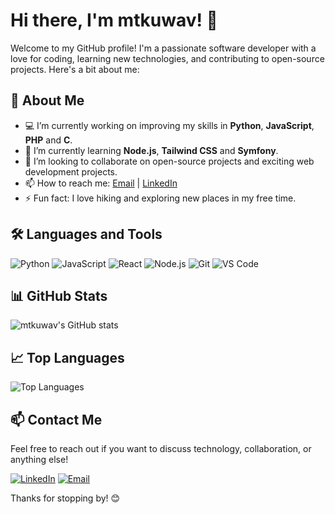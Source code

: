 <!--- - 👋 Hi, I’m @mtkuwav
- 👀 I’m interested in file manipulation, (especially audio files), CD extraction, low-level programming 
- 🌱 I’m currently learning fullstack development
- 💞️ I’m looking to collaborate on Open Source projects, particularly about what mentionned above
- 📫 How to reach me : email me at mathieu.chauvet@coda-student.school ! --->
<!--- - ⚡ Fun fact: --->

<!---
mtkuwav/mtkuwav is a ✨ special ✨ repository because its `README.md` (this file) appears on your GitHub profile.
You can click the Preview link to take a look at your changes.
--->


# Hi there, I'm mtkuwav! 👋

Welcome to my GitHub profile! I'm a passionate software developer with a love for coding, learning new technologies, and contributing to open-source projects. Here's a bit about me:

## 🚀 About Me

- 💻 I’m currently working on improving my skills in **Python**, **JavaScript**, **PHP** and **C**.
- 🌱 I’m currently learning **Node.js**, **Tailwind CSS** and **Symfony**.
- 👯 I’m looking to collaborate on open-source projects and exciting web development projects.
- 📫 How to reach me: [Email](mailto:mathieu.chauvet@coda-student.school) | [LinkedIn](https://www.linkedin.com/in/mathieu-chauvet-7a743b337/)
- ⚡ Fun fact: I love hiking and exploring new places in my free time.

## 🛠️ Languages and Tools

![Python](https://img.shields.io/badge/-Python-333?style=flat&logo=python)
![JavaScript](https://img.shields.io/badge/-JavaScript-333?style=flat&logo=javascript)
![React](https://img.shields.io/badge/-React-333?style=flat&logo=react)
![Node.js](https://img.shields.io/badge/-Node.js-333?style=flat&logo=node.js)
![Git](https://img.shields.io/badge/-Git-333?style=flat&logo=git)
![VS Code](https://img.shields.io/badge/-VS%20Code-333?style=flat&logo=visual-studio-code)

## 📊 GitHub Stats

![mtkuwav's GitHub stats](https://github-readme-stats.vercel.app/api?username=mtkuwav&show_icons=true&theme=radical)

## 📈 Top Languages

![Top Languages](https://github-readme-stats.vercel.app/api/top-langs/?username=mtkuwav&layout=compact&theme=radical)

## 📫 Contact Me

Feel free to reach out if you want to discuss technology, collaboration, or anything else!

[![LinkedIn](https://img.shields.io/badge/LinkedIn-333?style=flat&logo=linkedin)](https://www.linkedin.com/in/mathieu-chauvet-7a743b337/)
[![Email](https://img.shields.io/badge/Email-333?style=flat&logo=gmail)](mailto:mathieu.chauvet@coda-student.school)

Thanks for stopping by! 😊
